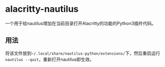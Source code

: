 # alacritty-nautilus
一个用于给nautilus增加在当前目录打开Alacritty的功能的Python3插件代码。
## 用法
将该文件放到`~/.local/share/nautilus-python/extensions/`下，然后重启运行`nautilus --quit`，重新打开nautilus即生效。
